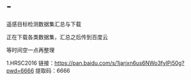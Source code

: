 # -
遥感目标检测数据集汇总与下载

正在下载各类数据集，汇总之后传到百度云

等时间空一点再整理

1.HRSC2016
链接：https://pan.baidu.com/s/1jarjxn6us6NWo3fylPj50g?pwd=6666 
提取码：6666

